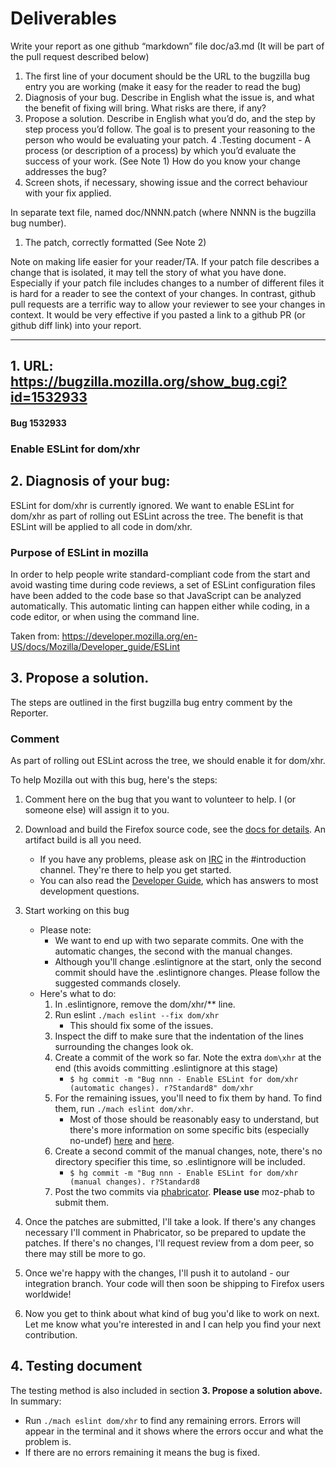 # Deliverables #
Write your report as one github “markdown” file doc/a3.md (It will be part of the pull request described below)

1. The first line of your document should be the URL to the bugzilla bug entry you are working (make it easy for the reader to read the bug)
2. Diagnosis of your bug. Describe in English what the issue is, and what the benefit of fixing will bring. What risks are there, if any?
3. Propose a  solution. Describe in English what you’d do, and the step by step process you’d follow. The goal is to present your reasoning to the person who would be evaluating your patch.
4 .Testing document - A process (or description of a process) by which you’d evaluate the success of your work.  (See Note 1) How do you know your change addresses the bug?
5. Screen shots, if necessary, showing issue and the correct behaviour with your fix applied.

In separate text file, named doc/NNNN.patch (where NNNN is the bugzilla bug number).

1. The patch, correctly formatted (See Note 2)

Note on making life easier for your reader/TA.
If your patch file describes a change that is isolated, it may tell the story of what you have done. Especially if your patch file includes changes to a number of different files it is hard for a reader to see the context of your changes. In contrast, github pull requests are a terrific way to allow your reviewer to see your changes in context. It would be very effective if you pasted a link to a github PR (or github diff link) into your report.

----

## 1. URL: https://bugzilla.mozilla.org/show_bug.cgi?id=1532933 ##
#### Bug 1532933 ####
### Enable ESLint for dom/xhr ###

## 2. Diagnosis of your bug: ##

ESLint for dom/xhr is currently ignored. We want to enable ESLint for dom/xhr as part
of rolling out ESLint across the tree. The benefit is that ESLint will be applied to all code in dom/xhr.

### Purpose of ESLint in mozilla ###

In order to help people write standard-compliant code from the start and avoid wasting time during code reviews, a set of ESLint configuration files have been added to the code base so that JavaScript can be analyzed automatically.
This automatic linting can happen either while coding, in a code editor, or when using the command line.

Taken from: https://developer.mozilla.org/en-US/docs/Mozilla/Developer_guide/ESLint 

## 3. Propose a  solution. ##

The steps are outlined in the first bugzilla bug entry comment by the Reporter.

### Comment ###
As part of rolling out ESLint across the tree, we should enable it for dom/xhr.

To help Mozilla out with this bug, here's the steps:

1. Comment here on the bug that you want to volunteer to help. I (or someone else) will assign it to you.
2. Download and build the Firefox source code, see the [docs for details](https://developer.mozilla.org/docs/Mozilla/Developer_guide/Build_Instructions/Simple_Firefox_build). An artifact build is all you need.
    * If you have any problems, please ask on [IRC](https://wiki.mozilla.org/Irc) in the #introduction channel. They're there to help you get started.
    * You can also read the [Developer Guide](https://developer.mozilla.org/docs/Mozilla/Developer_guide/Introduction), which has answers to most development questions.
3. Start working on this bug
    * Please note:
        * We want to end up with two separate commits. One with the automatic changes, the second with the manual changes.
        * Although you'll change .eslintignore at the start, only the second commit should have the .eslintignore changes. Please follow the suggested commands closely.
    * Here's what to do:
        1. In .eslintignore, remove the dom/xhr/** line.
        2. Run eslint `./mach eslint --fix dom/xhr`
            * This should fix some of the issues.
        3. Inspect the diff to make sure that the indentation of the lines surrounding the changes look ok.
        4. Create a commit of the work so far. Note the extra `dom\xhr`  at the end (this avoids committing .eslintignore at this stage)
            * `$ hg commit -m "Bug nnn - Enable ESLint for dom/xhr (automatic changes). r?Standard8" dom/xhr`
        5. For the remaining issues, you'll need to fix them by hand. To find them, run `./mach eslint dom/xhr`.
            * Most of those should be reasonably easy to understand, but there's more information on some specific bits (especially no-undef) [here](https://developer.mozilla.org/docs/Mozilla/Developer_guide/ESLint#Common_issues_and_how_to_solve_them) and [here](http://eslint.org/docs/rules/).
        6. Create a second commit of the manual changes, note, there's no directory specifier this time, so .eslintignore will be included.
            * `$ hg commit -m "Bug nnn - Enable ESLint for dom/xhr (manual changes). r?Standard8`
        7. Post the two commits via [phabricator](https://moz-conduit.readthedocs.io/en/latest/phabricator-user.html). **Please use** moz-phab to submit them.

4. Once the patches are submitted, I'll take a look. If there's any changes necessary I'll comment in Phabricator, so be prepared to update the patches. If there's no changes, I'll request review from a dom peer, so there may still be more to go.
5. Once we're happy with the changes, I'll push it to autoland - our integration branch. Your code will then soon be shipping to Firefox users worldwide!
6. Now you get to think about what kind of bug you'd like to work on next. Let me know what you're interested in and I can help you find your next contribution.

## 4. Testing document ##

The testing method is also included in section **3. Propose a  solution above.** 
In summary:
* Run `./mach eslint dom/xhr` to find any remaining errors. Errors will appear in the terminal and it shows where the errors occur and what the problem is.
* If there are no errors remaining it means the bug is fixed.
